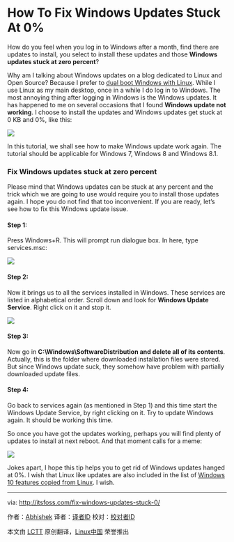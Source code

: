 How To Fix Windows Updates Stuck At 0%
================================================================================
How do you feel when you log in to Windows after a month, find there are updates to install, you select to install these updates and those **Windows updates stuck at zero percent**?

Why am I talking about Windows updates on a blog dedicated to Linux and Open Source? Because I prefer to [dual boot Windows with Linux][1]. While I use Linux as my main desktop, once in a while I do log in to Windows. The most annoying thing after logging in Windows is the Windows updates. It has happened to me on several occasions that I found **Windows update not working**. I choose to install the updates and Windows updates get stuck at 0 KB and 0%, like this:

![](http://itsfoss.itsfoss.netdna-cdn.com/wp-content/uploads/2015/03/Windows_Updates_stuck_at_zero.jpeg)

In this tutorial, we shall see how to make Windows update work again. The tutorial should be applicable for Windows 7, Windows 8 and Windows 8.1.

### Fix Windows updates stuck at zero percent ###

Please mind that Windows updates can be stuck at any percent and the trick which we are going to use would require you to install those updates again. I hope you do not find that too inconvenient. If you are ready, let’s see how to fix this Windows update issue.

#### Step 1: ####

Press Windows+R. This will prompt run dialogue box. In here, type services.msc:

![](http://itsfoss.itsfoss.netdna-cdn.com/wp-content/uploads/2015/03/Updates_3.png)

#### Step 2: ####

Now it brings us to all the services installed in Windows. These services are listed in alphabetical order. Scroll down and look for **Windows Update Service**. Right click on it and stop it.

![](http://itsfoss.itsfoss.netdna-cdn.com/wp-content/uploads/2015/03/Windows_Updates_stuck_1.jpeg)

#### Step 3: ####

Now go in **C:\Windows\SoftwareDistribution and delete all of its contents**. Actually, this is the folder where downloaded installation files were stored. But since Windows update suck, they somehow have problem with partially downloaded update files.

#### Step 4: ####

Go back to services again (as mentioned in Step 1) and this time start the Windows Update Service, by right clicking on it. Try to update Windows again. It should be working this time.

So once you have got the updates working, perhaps you will find plenty of updates to install at next reboot. And that moment calls for a meme:

![](http://itsfoss.itsfoss.netdna-cdn.com/wp-content/uploads/2015/03/Windows_update_suck.jpg)

Jokes apart, I hope this tip helps you to get rid of Windows updates hanged at 0%. I wish that Linux like updates are also included in the list of [Windows 10 features copied from Linux][2]. I wish.

--------------------------------------------------------------------------------

via: http://itsfoss.com/fix-windows-updates-stuck-0/

作者：[Abhishek][a]
译者：[译者ID](https://github.com/译者ID)
校对：[校对者ID](https://github.com/校对者ID)

本文由 [LCTT](https://github.com/LCTT/TranslateProject) 原创翻译，[Linux中国](http://linux.cn/) 荣誉推出

[a]:http://itsfoss.com/author/abhishek/
[1]:http://itsfoss.com/install-ubuntu-1404-dual-boot-mode-windows-8-81-uefi/
[2]:http://itsfoss.com/windows-10-inspired-linux/